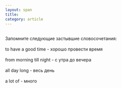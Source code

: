 ```yaml
---
layout: span
title: 
category: article
---
```

<span class="rules"><br>Запомните следующие застывшие словосочетания:<br><br>
to have a good time  - хорошо провести время<br><br>from   morning till   night  - с утра до вечера<br><br> all   day long  - весь день<br><br>a lot of - много<br></span>